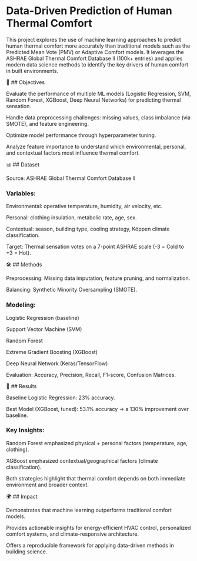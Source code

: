 # Data-Driven Prediction of Human Thermal Comfort

This project explores the use of machine learning approaches to predict human thermal comfort more accurately than traditional models such as the Predicted Mean Vote (PMV) or Adaptive Comfort models. It leverages the ASHRAE Global Thermal Comfort Database II (100k+ entries) and applies modern data science methods to identify the key drivers of human comfort in built environments.

🎯 ## Objectives

Evaluate the performance of multiple ML models (Logistic Regression, SVM, Random Forest, XGBoost, Deep Neural Networks) for predicting thermal sensation.

Handle data preprocessing challenges: missing values, class imbalance (via SMOTE), and feature engineering.

Optimize model performance through hyperparameter tuning.

Analyze feature importance to understand which environmental, personal, and contextual factors most influence thermal comfort.

📊 ## Dataset

Source: ASHRAE Global Thermal Comfort Database II

### Variables:

Environmental: operative temperature, humidity, air velocity, etc.

Personal: clothing insulation, metabolic rate, age, sex.

Contextual: season, building type, cooling strategy, Köppen climate classification.

Target: Thermal sensation votes on a 7-point ASHRAE scale (-3 = Cold to +3 = Hot).

🛠️ ## Methods

Preprocessing: Missing data imputation, feature pruning, and normalization.

Balancing: Synthetic Minority Oversampling (SMOTE).

### Modeling:

Logistic Regression (baseline)

Support Vector Machine (SVM)

Random Forest

Extreme Gradient Boosting (XGBoost)

Deep Neural Network (Keras/TensorFlow)

Evaluation: Accuracy, Precision, Recall, F1-score, Confusion Matrices.

🚀 ## Results

Baseline Logistic Regression: 23% accuracy.

Best Model (XGBoost, tuned): 53.1% accuracy → a 130% improvement over baseline.

### Key Insights:

Random Forest emphasized physical + personal factors (temperature, age, clothing).

XGBoost emphasized contextual/geographical factors (climate classification).

Both strategies highlight that thermal comfort depends on both immediate environment and broader context.

🌍 ## Impact

Demonstrates that machine learning outperforms traditional comfort models.

Provides actionable insights for energy-efficient HVAC control, personalized comfort systems, and climate-responsive architecture.

Offers a reproducible framework for applying data-driven methods in building science.

